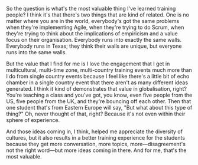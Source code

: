 So the question is what's the most valuable thing I've learned training people? I think it's that there's two things that are kind of related. One is no matter where you are in the world, everybody's got the same problems when they're implementing Agile, when they're trying to do Scrum, when they're trying to think about the implications of empiricism and a value focus on their organisation. Everybody runs into exactly the same walls. Everybody runs in Texas; they think their walls are unique, but everyone runs into the same walls.

But the value that I find for me is I love the engagement that I get in multicultural, multi-time zone, multi-country training events much more than I do from single country events because I feel like there's a little bit of echo chamber in a single country event that there aren't as many different ideas generated. I think it kind of demonstrates that value in globalisation, right? You're teaching a class and you've got, you know, even five people from the US, five people from the UK, and they're bouncing off each other. Then that one student that's from Eastern Europe will say, "But what about this type of thing?" Oh, never thought of that, right? Because it's not even within their sphere of experience.

And those ideas coming in, I think, helped me appreciate the diversity of cultures, but it also results in a better training experience for the students because they get more conversation, more topics, more—disagreement's not the right word—but more ideas coming in there. And for me, that's the most valuable.